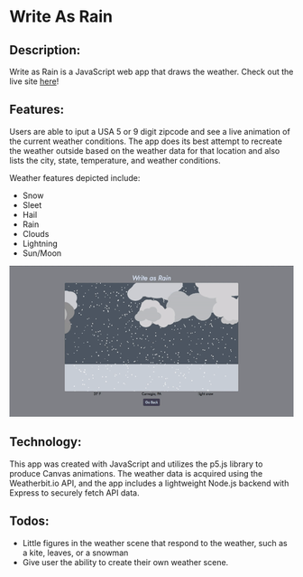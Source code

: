 # Write As Rain

## Description: 

Write as Rain is a JavaScript web app that draws the weather. Check out the live site [here](https://write-as-rain.herokuapp.com/)! 

## Features:
Users are able to iput a USA 5 or 9 digit zipcode and see a live animation of the current weather conditions. The app does its best attempt to recreate the weather outside based on the weather data for that location and also lists the city, state, temperature, and weather conditions.

Weather features depicted include: 
* Snow
* Sleet
* Hail
* Rain
* Clouds
* Lightning
* Sun/Moon

![](./src/images/gif2.gif)

## Technology:
This app was created with JavaScript and utilizes the p5.js library to produce Canvas animations. The weather data is acquired using the Weatherbit.io API, and the app includes a lightweight Node.js backend with Express to securely fetch API data.


## Todos:
* Little figures in the weather scene that respond to the weather, such as a kite, leaves, or a snowman
* Give user the ability to create their own weather scene.


